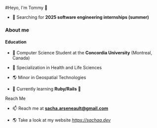#Heyo, I'm Tommy 👋

- 🤔 Searching for **2025 software engineering internships (summer)**

<h3>About me</h3>

<h4>Education</h4>

- 🔭 Computer Science Student at the **Concordia University** (Montreal, Canada)

- 🌱 Specialization in Health and Life Sciences

- 🌎 Minor in Geospatial Technologies



- 🌱 Currently learning **Ruby/Rails** 🚂

Reach Me

- 📫 Reach me at **sacha.arseneault@gmail.com**

- 🌎 Take a look at my website *https://sachaa.dev*

<!--
**Tom-Cao/Tom-Cao** is a ✨ _special_ ✨ repository because its `README.md` (this file) appears on your GitHub profile.

Here are some ideas to get you started:

- 🔭 I’m currently working on ...
- 🌱 I’m currently learning ...
- 👯 I’m looking to collaborate on ...
- 🤔 I’m looking for help with ...
- 💬 Ask me about ...
- 📫 How to reach me: ...
- 😄 Pronouns: ...
- ⚡ Fun fact: ...
-->
